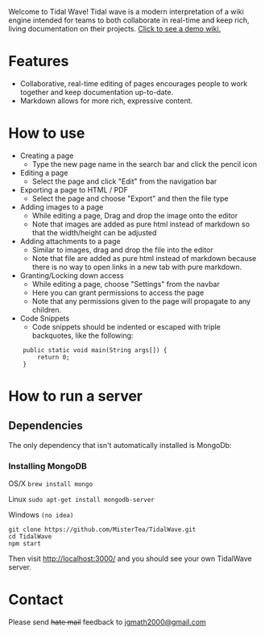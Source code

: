 Welcome to Tidal Wave!  Tidal wave is a modern interpretation of a wiki engine
intended for teams to both collaborate in real-time and keep rich, living
documentation on their projects.  [Click to see a demo wiki.](http://tidalwave-demo.herokuapp.com/view#/Welcome)

# Features

- Collaborative, real-time editing of pages encourages people to work together and keep documentation up-to-date.
- Markdown allows for more rich, expressive content.

# How to use

- Creating a page
    - Type the new page name in the search bar and click the pencil icon
- Editing a page
    - Select the page and click "Edit" from the navigation bar
- Exporting a page to HTML / PDF
    - Select the page and choose "Export" and then the file type
- Adding images to a page
    - While editing a page, Drag and drop the image onto the editor
    - Note that images are added as pure html instead of markdown so that the width/height can be adjusted
- Adding attachments to a page
    - Similar to images, drag and drop the file into the editor
    - Note that file are added as pure html instead of markdown because there is no way to open links in a new tab with pure markdown.
- Granting/Locking down access
    - While editing a page, choose "Settings" from the navbar
    - Here you can grant permissions to access the page
    - Note that any permissions given to the page will propagate to any children.
- Code Snippets
    - Code snippets should be indented or escaped with triple backquotes, like the following:

```
    public static void main(String args[]) {
        return 0;
    }
```

# How to run a server

## Dependencies

The only dependency that isn't automatically installed is MongoDb:

### Installing MongoDB

OS/X ```brew install mongo```

Linux ```sudo apt-get install mongodb-server```

Windows ```(no idea)```

```
git clone https://github.com/MisterTea/TidalWave.git
cd TidalWave
npm start
```

Then visit [http://localhost:3000/](http://localhost:3000/) and you should see your own TidalWave server.

# Contact

Please send ~~hate mail~~ feedback to <a href="mailto:jgmath2000@gmail.com">jgmath2000@gmail.com</a>
